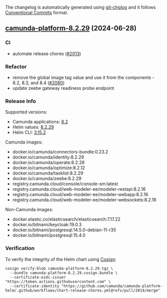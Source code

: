 The changelog is automatically generated using [git-chglog](https://github.com/git-chglog/git-chglog)
and it follows [Conventional Commits](https://www.conventionalcommits.org/en/v1.0.0/) format.


<a name="camunda-platform-8.2.29"></a>
## [camunda-platform-8.2.29](https://github.com/camunda/camunda-platform-helm/releases/tag/camunda-platform-8.2.29) (2024-06-28)

### Ci

* automate release chores ([#2013](https://github.com/camunda/camunda-platform-helm/issues/2013))

### Refactor

* remove the global image tag value and use it from the components - 8.2, 8.3, and 8.4 ([#2080](https://github.com/camunda/camunda-platform-helm/issues/2080))
* update zeebe gateway readiness probe endpoint

### Release Info

Supported versions:

- Camunda applications: [8.2](https://github.com/camunda/camunda-platform/releases?q=tag%3A8.2&expanded=true)
- Helm values: [8.2.29](https://artifacthub.io/packages/helm/camunda/camunda-platform/8.2.29#parameters)
- Helm CLI: [3.15.2](https://github.com/helm/helm/releases/tag/v3.15.2)

Camunda images:

- docker.io/camunda/connectors-bundle:0.23.2
- docker.io/camunda/identity:8.2.29
- docker.io/camunda/operate:8.2.28
- docker.io/camunda/optimize:8.2.12
- docker.io/camunda/tasklist:8.2.29
- docker.io/camunda/zeebe:8.2.29
- registry.camunda.cloud/console/console-sm:latest
- registry.camunda.cloud/web-modeler-ee/modeler-restapi:8.2.16
- registry.camunda.cloud/web-modeler-ee/modeler-webapp:8.2.16
- registry.camunda.cloud/web-modeler-ee/modeler-websockets:8.2.16

Non-Camunda images:

- docker.elastic.co/elasticsearch/elasticsearch:7.17.22
- docker.io/bitnami/keycloak:19.0.3
- docker.io/bitnami/postgresql:14.5.0-debian-11-r35
- docker.io/bitnami/postgresql:15.4.0

### Verification

To verify the integrity of the Helm chart using [Cosign](https://docs.sigstore.dev/signing/quickstart/):

```shell
cosign verify-blob camunda-platform-8.2.29.tgz \
  --bundle camunda-platform-8.2.29.cosign.bundle \
  --certificate-oidc-issuer "https://token.actions.githubusercontent.com" \
  --certificate-identity "https://github.com/camunda/camunda-platform-helm/.github/workflows/chart-release-chores.yml@refs/pull/2014/merge"
```
